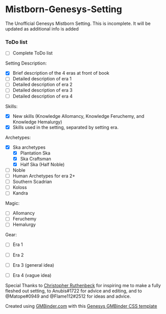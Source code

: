 # Mistborn-Genesys-Setting
The Unofficial Genesys Mistborn Setting. 
This is incomplete. It will be updated as additional info is added


### ToDo list
- [ ] Complete ToDo list

Setting Description:
- [x] Brief description of the 4 eras at front of book
- [ ] Detailed description of era 1 
- [ ] Detailed description of era 2 
- [ ] Detailed description of era 3 
- [ ] Detailed description of era 4 

Skills:
- [x] New skills (Knowledge Allomancy, Knowledge Feruchemy, and Knowledge Hemalurgy)
- [x] Skills used in the setting, separated by setting era.

Archetypes:
- [x] Ska archetypes
  - [x] Plantation Ska
  - [x] Ska Craftsman
  - [x] Half Ska (Half Noble)
- [ ] Noble
- [ ] Human Archetypes for era 2+
- [ ] Southern Scadrian
- [ ] Koloss
- [ ] Kandra

Magic:
- [ ] Allomancy
- [ ] Feruchemy
- [ ] Hemalurgy

Gear:
- [ ] Era 1
- [ ] Era 2
- [ ] Era 3 (general idea)
- [ ] Era 4 (vague idea)




Special Thanks to [Christopher Ruthenbeck](http://anchor.fm/excess-advantage/) for inspiring me to make a fully fleshed out setting, to Anubis#1722 for advice and editing, and to @Matope#0949 and @Flame112#2512 for ideas and advice.


Created using [GMBinder.com](https://www.gmbinder.com/) with this [Genesys GMBinder CSS template](https://www.gmbinder.com/share/-LHIkkVnQ-4SgYYnHmI9)
